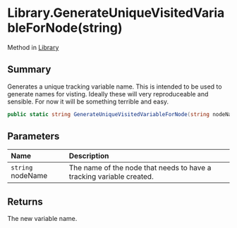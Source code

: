 # Library.GenerateUniqueVisitedVariableForNode(string)

Method in [Library](/api/csharp/yarn.library.md)

## Summary


Generates a unique tracking variable name.
This is intended to be used to generate names for visting.
Ideally these will very reproduceable and sensible.
For now it will be something terrible and easy.


```csharp
public static string GenerateUniqueVisitedVariableForNode(string nodeName)
```

## Parameters

|Name|Description|
|:---|:---|
|`string` nodeName|The name of the node that needs to have a tracking variable created.|

## Returns

The new variable name.

